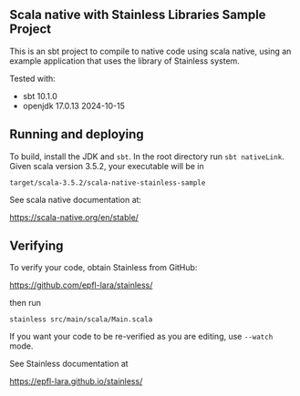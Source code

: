 ## Scala native with Stainless Libraries Sample Project 

This is an sbt project to compile to native code using scala native, 
using an example application that uses the library of Stainless system.

Tested with: 
  * sbt 10.1.0
  * openjdk 17.0.13 2024-10-15

## Running and deploying

To build, install the JDK and `sbt`. In the root directory run
`sbt nativeLink`. Given scala version 3.5.2, your executable
will be in

`target/scala-3.5.2/scala-native-stainless-sample`

See scala native documentation at:

https://scala-native.org/en/stable/

## Verifying

To verify your code, obtain Stainless from GitHub:

https://github.com/epfl-lara/stainless/

then run

`stainless src/main/scala/Main.scala`

If you want your code to be re-verified as you are editing, use `--watch` mode.

See Stainless documentation at

https://epfl-lara.github.io/stainless/
